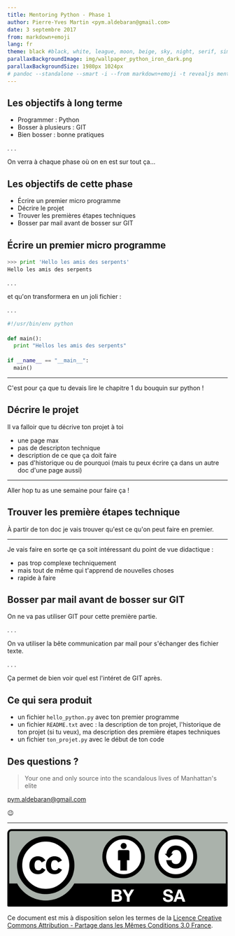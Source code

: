 ```yaml
---
title: Mentoring Python - Phase 1
author: Pierre-Yves Martin <pym.aldebaran@gmail.com>
date: 3 septembre 2017
from: markdown+emoji
lang: fr
theme: black #black, white, league, moon, beige, sky, night, serif, simple solarized
parallaxBackgroundImage: img/wallpaper_python_iron_dark.png
parallaxBackgroundSize: 1980px 1024px
# pandoc --standalone --smart -i --from markdown+emoji -t revealjs mentoring_python_-_phase_1.md -o mentoring_python_-_phase_1.html
---
```

## Les objectifs à long terme

- Programmer : Python
- Bosser à plusieurs : GIT
- Bien bosser : bonne pratiques

. . .

On verra à chaque phase où on en est sur tout ça...

## Les objectifs de cette phase

- Écrire un premier micro programme
- Décrire le projet
- Trouver les premières étapes techniques
- Bosser par mail avant de bosser sur GIT

## Écrire un premier micro programme

```python
>>> print 'Hello les amis des serpents'
Hello les amis des serpents
```

. . .

et qu'on transformera en un joli fichier :

. . .

```python
#!/usr/bin/env python

def main():
  print "Hellos les amis des serpents"

if __name__ == "__main__":
  main()
```

---

C'est pour ça que tu devais lire le chapitre 1 du bouquin sur python !

## Décrire le projet

Il va falloir que tu décrive ton projet à toi

- une page max
- pas de descripton technique
- description de ce que ça doit faire
- pas d'historique ou de pourquoi (mais tu peux écrire ça dans un autre doc d'une page aussi)

---

Aller hop tu as une semaine pour faire ça !

## Trouver les première étapes technique

À partir de ton doc je vais trouver qu'est ce qu'on peut faire en premier.

---

Je vais faire en sorte qe ça soit intéressant du point de vue didactique :

- pas trop complexe techniquement
- mais tout de même qui t'apprend de nouvelles choses
- rapide à faire

## Bosser par mail avant de bosser sur GIT

On ne va pas utiliser GIT pour cette première partie.

. . .

On va utiliser la bête communication par mail pour s'échanger des fichier texte.

. . .

Ça permet de bien voir quel est l'intéret de GIT après.

## Ce qui sera produit

- un fichier `hello_python.py` avec ton premier programme
- un fichier `README.txt` avec : la description de ton projet, l'historique de ton projet (si tu veux), ma description des première étapes techniques
- un fichier `ton_projet.py` avec le début de ton code

## Des questions ?

> Your one and only source into the scandalous lives of Manhattan's elite

<pym.aldebaran@gmail.com>

:wink:

---

![Licence Creative Commons BY-SA](img/CC-BY-SA_icon.png)

Ce document est mis à disposition selon les termes de la [Licence Creative Commons Attribution -  Partage dans les Mêmes Conditions 3.0 France](http://creativecommons.org/licenses/by-sa/3.0/fr/).
